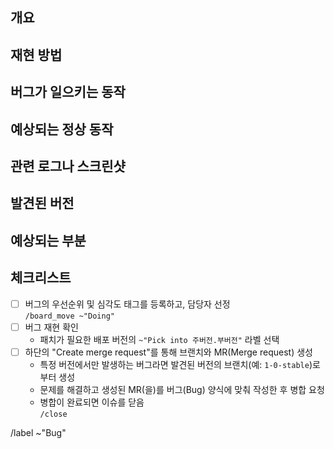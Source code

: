 개요
----------
<!-- 버그에 대해 간략히 기술하십시오 -->

재현 방법
----------
<!-- 버그를 재현하기 위한 환경, 절차 등을 기술하십시오 -->

버그가 일으키는 동작
----------

예상되는 정상 동작
----------

관련 로그나 스크린샷
----------
<!-- 스크린샷은 하단의 "Attach a file"을 통해 삽입할 수 있으며, 로그는 코드 블록(```)을 사용하여 첨부하십시오 -->

발견된 버전
----------
<!-- 버전 태그를 기준으로 기입하십시오 -->

예상되는 부분
----------
<!-- 만약 가능하다면 문제가 발생한 부분의 링크를 리스트 형식으로 추가해 주십시오 -->

체크리스트
----------
- [ ] 버그의 우선순위 및 심각도 태그를 등록하고, 담당자 선정  
  `/board_move ~"Doing"`
- [ ] 버그 재현 확인
  + 패치가 필요한 배포 버전의 `~"Pick into 주버전.부버전"` 라벨 선택
- [ ] 하단의 "Create merge request"를 통해 브랜치와 MR(Merge request) 생성
  + 특정 버전에서만 발생하는 버그라면 발견된 버전의 브랜치(예: `1-0-stable`)로부터 생성
  + 문제를 해결하고 생성된 MR(을)를 버그(Bug) 양식에 맞춰 작성한 후 병합 요청
  + 병합이 완료되면 이슈를 닫음  
  `/close`

/label ~"Bug"
